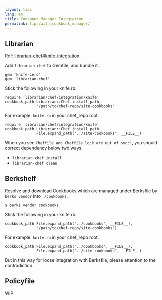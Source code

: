 ```yaml
---
layout: tips
lang: en
title: Cookbook Manager Integration
permalink: tips/with_cookbook_manager/
---
```



## Librarian

Ref: [librarian-chef#knife-integration](https://github.com/applicationsonline/librarian-chef#knife-integration)

Add `librarian-chef` to Gemfile, and bundle it.

```
gem 'knife-zero'
gem 'librarian-chef'
```

Stick the following in your knife.rb:

```
require 'librarian/chef/integration/knife'
cookbook_path Librarian::Chef.install_path,
              "/path/to/chef-repo/site-cookbooks"
```

For example. `knife.rb` in your chef_repo root.

```
require 'librarian/chef/integration/knife'
cookbook_path Librarian::Chef.install_path,
              File.expand_path("../site-cookbooks", __FILE__)
```

When you see `Cheffile and Cheffile.lock are out of sync!`, you should correct dependency below two ways.

- `librarian-chef install`
- `librarian-chef clean`


## Berkshelf

Resolve and download Cookbooks which are managed under Berksfile by `berks vendor` into `./cookbooks`.

```
$ berks vendor cookbooks
```

Stick the following in your knife.rb:

```
cookbook_path File.expand_path("../cookbooks", __FILE__),
              "/path/to/chef-repo/site-cookbooks")
```

For example. `knife.rb` in your chef_repo root.

```
cookbook_path File.expand_path("../cookbooks", __FILE__),
              File.expand_path("../site-cookbooks", __FILE__)
```

But in this way for loose integration with  Berksfile, please attention to the contradiction.

## Policyfile

WIP
